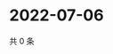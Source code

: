 # 2022-07-06

共 0 条

<!-- BEGIN WEIBO -->
<!-- 最后更新时间 Wed Jul 06 2022 13:27:33 GMT+0800 (China Standard Time) -->

<!-- END WEIBO -->
